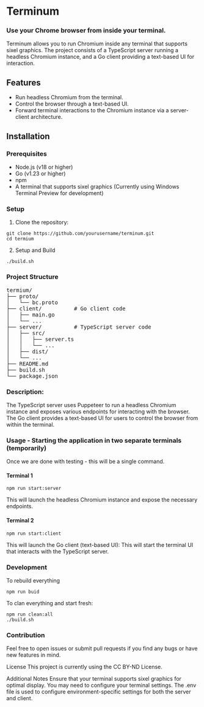 # Terminum
### Use your Chrome browser from inside your terminal.

Terminum allows you to run Chromium inside any terminal that supports sixel graphics. The project consists of a TypeScript server running a headless Chromium instance, and a Go client providing a text-based UI for interaction.

## Features
- Run headless Chromium from the terminal.
- Control the browser through a text-based UI.
- Forward terminal interactions to the Chromium instance via a server-client architecture.

## Installation

### Prerequisites

- Node.js (v18 or higher)
- Go (v1.23 or higher)
- npm
- A terminal that supports sixel graphics (Currently using Windows Terminal Preview for development)

### Setup
1. Clone the repository:
```
git clone https://github.com/yourusername/terminum.git
cd termium
```

2. Setup and Build   
```
./build.sh
```

### Project Structure
<pre>
termium/
├── proto/
│   └── bc.proto
├── client/          # Go client code
│   ├── main.go
│   └── ...
├── server/          # TypeScript server code
│   ├── src/
│   │   ├── server.ts
│   │   └── ...
│   ├── dist/
│   └── ...
├── README.md
├── build.sh 
└── package.json
</pre>

### Description:
The TypeScript server uses Puppeteer to run a headless Chromium instance and exposes various endpoints for interacting with the browser.
The Go client provides a text-based UI for users to control the browser from within the terminal.


### Usage - Starting the application in two separate terminals (temporarily)
Once we are done with testing - this will be a single command. 

#### Terminal 1 
```
npm run start:server
```

This will launch the headless Chromium instance and expose the necessary endpoints.

#### Terminal 2 
```
npm run start:client
```

This will launch the Go client (text-based UI):
This will start the terminal UI that interacts with the TypeScript server.
 
### Development 
To rebuild everything 
```
npm run buid
```

To clan everything and start fresh:
```
npm run clean:all
./build.sh
```


### Contribution
Feel free to open issues or submit pull requests if you find any bugs or have new features in mind.

License
This project is currently using the CC BY-ND License.   

Additional Notes
Ensure that your terminal supports sixel graphics for optimal display. You may need to configure your terminal settings.
The .env file is used to configure environment-specific settings for both the server and client.
